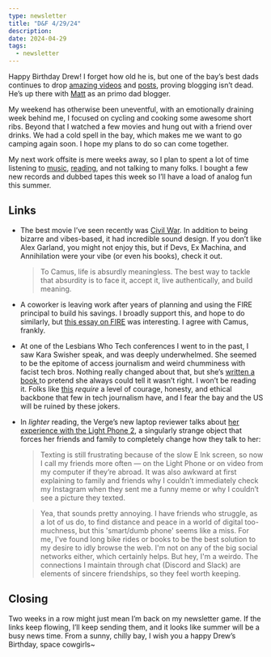 ```yaml
---
type: newsletter
title: "D&F 4/29/24"
description: 
date: 2024-04-29
tags:
  - newsletter
---
```


Happy Birthday Drew! I forget how old he is, but one of the bay’s best dads continues to drop [amazing videos](https://drew.shoes/posts/edge-of-tomorrow/) and [posts](https://drew.shoes/posts/owliver/), proving blogging isn’t dead. He’s up there with [Matt](https://a.wholelottanothing.org/even-more-cms-talk/) as an primo dad blogger.

My weekend has otherwise been uneventful, with an emotionally draining week behind me, I focused on cycling and cooking some awesome short ribs. Beyond that I watched a few movies and hung out with a friend over drinks. We had a cold spell in the bay, which makes me we want to go camping again soon. I hope my plans to do so can come together. 

My next work offsite is mere weeks away, so I plan to spent a lot of time listening to [music](https://www.wearerewind.com/products/lecteur-cassette-bluetooth-gris-keith), [reading](https://bookshop.org/p/books/in-ascension/20428726?ean=9780802163462), and not talking to many folks. I bought a few new records and dubbed tapes this week so I’ll have a load of analog fun this summer.

## Links

- The best movie I’ve seen recently was [Civil War](ttps://www.theatlantic.com/culture/archive/2024/03/civil-war-movie-review/677759/). In addition to being bizarre and vibes-based, it had incredible sound design. If you don’t like Alex Garland, you might not enjoy this, but if Devs, Ex Machina, and Annihilation were your vibe (or even his books), check it out.

	> To Camus, life is absurdly meaningless. The best way to tackle that absurdity is to face it, accept it, live authentically, and build meaning.

- A coworker is leaving work after years of planning and using the FIRE principal to build his savings. I broadly support this, and hope to do similarly, but [this essay on FIRE](https://www.statetransition.co/p/financial-independence-as-philosophical) was interesting. I agree with Camus, frankly.
- At one of the Lesbians Who Tech conferences I went to in the past, I saw Kara Swisher speak, and was deeply underwhelmed. She seemed to be the epitome of access journalism and weird chumminess with facist tech bros. Nothing really changed about that, but she’s [written a book ](https://thebaffler.com/latest/the-miseducation-of-kara-swisher-ongweso)to pretend she always could tell it wasn’t right. I won’t be reading it. Folks like [this](https://newrepublic.com/article/180487/balaji-srinivasan-network-state-plutocrat) _require_ a level of courage, honesty, and ethical backbone that few in tech journalism have, and I fear the bay and the US will be ruined by these jokers.
- In _lighter_ reading, the Verge’s new laptop reviewer talks about [her experience with the Light Phone 2](https://www.theverge.com/24140675/light-phone-2-one-year-retrospect), a singularly strange object that forces her friends and family to completely change how they talk to her:
	> Texting is still frustrating because of the slow E Ink screen, so now I call my 
	> friends more often — on the Light Phone or on video from my computer if they’re 
	> abroad. It was also awkward at first explaining to family and friends why I 
	> couldn’t immediately check my Instagram when they sent me a funny meme or why I 
	> couldn’t see a picture they texted.

	> Yea, that sounds pretty annoying. I have friends who struggle, as a lot of us do, 
	> to find distance and peace in a world of digital too-muchness, but this 
	> 'smart/dumb phone' seems like a miss. For me, I've found long bike rides or books 
	> to be the best solution to my desire to idly browse the web. I'm not on any of 
	> the big social networks either, which certainly helps. But hey, I'm a weirdo. The 
	> connections I maintain through chat (Discord and Slack) are elements of sincere 
	> friendships, so they feel worth keeping.
	  
## Closing

Two weeks in a row might just mean I’m back on my newsletter game. If the links keep flowing, I’ll keep sending them, and it looks like summer will be a busy news time. From a sunny, chilly bay, I wish you a happy Drew’s Birthday, space cowgirls~